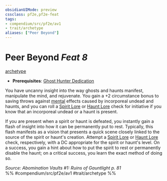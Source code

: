 ```yaml
---
obsidianUIMode: preview
cssclass: pf2e,pf2e-feat
tags:
- compendium/src/pf2e/av1
- trait/archetype
aliases: ["Peer Beyond"]
---
```

# Peer Beyond  *Feat 8*  
[archetype](../../rules/traits/archetype.md)  

- **Prerequisites**: [Ghost Hunter Dedication](ghost-hunter-dedication-av1.md)

You have uncanny insight into the way ghosts and haunts manifest, manipulate the mind, and rejuvenate. You gain a +2 circumstance bonus to saving throws against [mental](../../rules/traits/mental.md) effects caused by incorporeal undead and haunts, and you can roll a [Spirit Lore](../skills.md#Lore) or [Haunt Lore](../skills.md#Lore) check for initiative if you know that an incorporeal undead or a haunt is present.

If you are present when a spirit or haunt is defeated, you instantly gain a flash of insight into how it can be permanently put to rest. Typically, this flash manifests as a vision that presents a quick scene closely linked to the source of the spirit or haunt's creation. Attempt a [Spirit Lore](../skills.md#Lore) or [Haunt Lore](../skills.md#Lore) check, respectively, with a DC appropriate for the spirit or haunt's level. On a success, you gain a hint about how to put the spirit to rest or permanently disable the haunt; on a critical success, you learn the exact method of doing so.

*Source: Abomination Vaults #1: Ruins of Gauntlight p. 81*  
%% #compendium/src/pf2e/av1 #trait/archetype %%